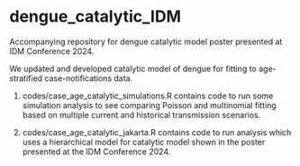 # dengue_catalytic_IDM
Accompanying repository for dengue catalytic model poster presented at IDM Conference 2024.

We updated and developed catalytic model of dengue for fitting to age-stratified case-notifications data.

1. codes/case_age_catalytic_simulations.R contains code to run some simulation analysis to see comparing Poisson and multinomial fitting based on multiple current and historical transmission scenarios.

2. codes/case_age_catalytic_jakarta.R contains code to run analysis which uses a hierarchical model for catalytic model shown in the poster presented at the IDM Conference 2024.
